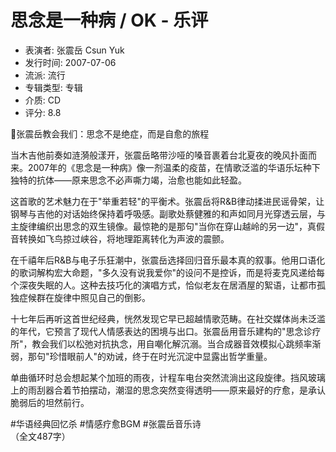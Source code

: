 # 思念是一种病 / OK - 乐评

- 表演者: 张震岳 Csun Yuk
- 发行时间: 2007-07-06
- 流派: 流行
- 专辑类型: 专辑
- 介质: CD
- 评分: 8.8

🎵张震岳教会我们：思念不是绝症，而是自愈的旅程

当木吉他前奏如涟漪般漾开，张震岳略带沙哑的嗓音裹着台北夏夜的晚风扑面而来。2007年的《思念是一种病》像一剂温柔的疫苗，在情歌泛滥的华语乐坛种下独特的抗体——原来思念不必声嘶力竭，治愈也能如此轻盈。

这首歌的艺术魅力在于"举重若轻"的平衡术。张震岳将R&B律动揉进民谣骨架，让钢琴与吉他的对话始终保持着呼吸感。副歌处蔡健雅的和声如同月光穿透云层，与主旋律编织出思念的双生镜像。最惊艳的是那句"当你在穿山越岭的另一边"，真假音转换如飞鸟掠过峡谷，将地理距离转化为声波的震颤。

在千禧年后R&B与电子乐狂潮中，张震岳选择回归音乐最本真的叙事。他用口语化的歌词解构宏大命题，"多久没有说我爱你"的设问不是控诉，而是将麦克风递给每个深夜失眠的人。这种去技巧化的演唱方式，恰似老友在居酒屋的絮语，让都市孤独症候群在旋律中照见自己的倒影。

十七年后再听这首世纪经典，恍然发现它早已超越情歌范畴。在社交媒体尚未泛滥的年代，它预言了现代人情感表达的困境与出口。张震岳用音乐建构的"思念诊疗所"，教会我们以松弛对抗执念，用自嘲化解沉溺。当合成器音效模拟心跳频率渐弱，那句"珍惜眼前人"的劝诫，终于在时光沉淀中显露出哲学重量。

单曲循环时总会想起某个加班的雨夜，计程车电台突然流淌出这段旋律。挡风玻璃上的雨刮器合着节拍摆动，潮湿的思念突然变得透明——原来最好的疗愈，是承认脆弱后的坦然前行。

#华语经典回忆杀 #情感疗愈BGM #张震岳音乐诗  
（全文487字）
